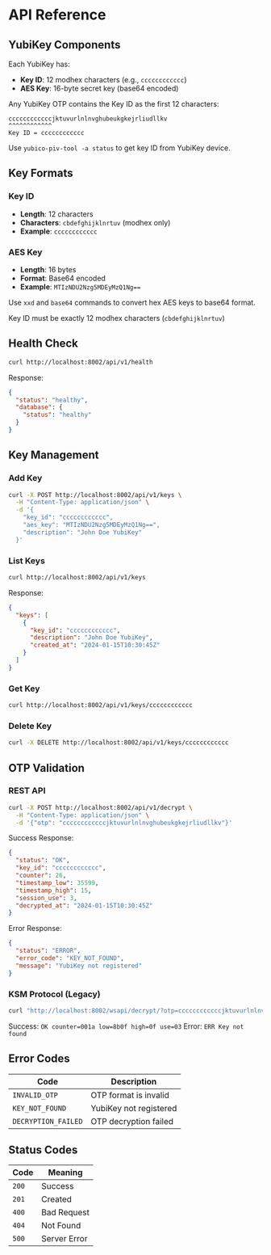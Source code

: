 # API Reference

## YubiKey Components

Each YubiKey has:

- **Key ID**: 12 modhex characters (e.g., `cccccccccccc`)
- **AES Key**: 16-byte secret key (base64 encoded)

Any YubiKey OTP contains the Key ID as the first 12 characters:

```text
ccccccccccccjktuvurlnlnvghubeukgkejrliudllkv
^^^^^^^^^^^^
Key ID = cccccccccccc
```

Use `yubico-piv-tool -a status` to get key ID from YubiKey device.

## Key Formats

### Key ID

- **Length**: 12 characters
- **Characters**: `cbdefghijklnrtuv` (modhex only)
- **Example**: `cccccccccccc`

### AES Key

- **Length**: 16 bytes
- **Format**: Base64 encoded
- **Example**: `MTIzNDU2Nzg5MDEyMzQ1Ng==`

Use `xxd` and `base64` commands to convert hex AES keys to base64 format.

Key ID must be exactly 12 modhex characters (`cbdefghijklnrtuv`)

## Health Check

```bash
curl http://localhost:8002/api/v1/health
```

Response:

```json
{
  "status": "healthy",
  "database": {
    "status": "healthy"
  }
}
```

## Key Management

### Add Key

```bash
curl -X POST http://localhost:8002/api/v1/keys \
  -H "Content-Type: application/json" \
  -d '{
    "key_id": "cccccccccccc",
    "aes_key": "MTIzNDU2Nzg5MDEyMzQ1Ng==",
    "description": "John Doe YubiKey"
  }'
```

### List Keys

```bash
curl http://localhost:8002/api/v1/keys
```

Response:

```json
{
  "keys": [
    {
      "key_id": "cccccccccccc",
      "description": "John Doe YubiKey",
      "created_at": "2024-01-15T10:30:45Z"
    }
  ]
}
```

### Get Key

```bash
curl http://localhost:8002/api/v1/keys/cccccccccccc
```

### Delete Key

```bash
curl -X DELETE http://localhost:8002/api/v1/keys/cccccccccccc
```

## OTP Validation

### REST API

```bash
curl -X POST http://localhost:8002/api/v1/decrypt \
  -H "Content-Type: application/json" \
  -d '{"otp": "ccccccccccccjktuvurlnlnvghubeukgkejrliudllkv"}'
```

Success Response:

```json
{
  "status": "OK",
  "key_id": "cccccccccccc",
  "counter": 26,
  "timestamp_low": 35599,
  "timestamp_high": 15,
  "session_use": 3,
  "decrypted_at": "2024-01-15T10:30:45Z"
}
```

Error Response:

```json
{
  "status": "ERROR",
  "error_code": "KEY_NOT_FOUND",
  "message": "YubiKey not registered"
}
```

### KSM Protocol (Legacy)

```bash
curl "http://localhost:8002/wsapi/decrypt/?otp=ccccccccccccjktuvurlnlnvghubeukgkejrliudllkv"
```

Success: `OK counter=001a low=8b0f high=0f use=03`
Error: `ERR Key not found`

## Error Codes

| Code | Description |
|------|-------------|
| `INVALID_OTP` | OTP format is invalid |
| `KEY_NOT_FOUND` | YubiKey not registered |
| `DECRYPTION_FAILED` | OTP decryption failed |

## Status Codes

| Code | Meaning |
|------|---------|
| `200` | Success |
| `201` | Created |
| `400` | Bad Request |
| `404` | Not Found |
| `500` | Server Error |
